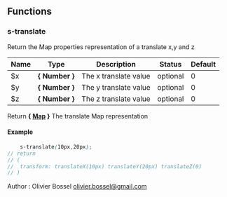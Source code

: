 ## Functions


### s-translate

Return the Map properties representation of a translate x,y and z



Name  |  Type  |  Description  |  Status  |  Default
------------  |  ------------  |  ------------  |  ------------  |  ------------
$x  |  **{ Number }**  |  The x translate value  |  optional  |  0
$y  |  **{ Number }**  |  The y translate value  |  optional  |  0
$z  |  **{ Number }**  |  The z translate value  |  optional  |  0

Return **{ [Map](http://www.sass-lang.com/documentation/file.SASS_REFERENCE.html#maps) }** The translate Map representation

#### Example
```scss
	s-translate(10px,20px);
// return
// (
// 	transform: translateX(10px) translateY(20px) translateZ(0)
// )
```
Author : Olivier Bossel <olivier.bossel@gmail.com>